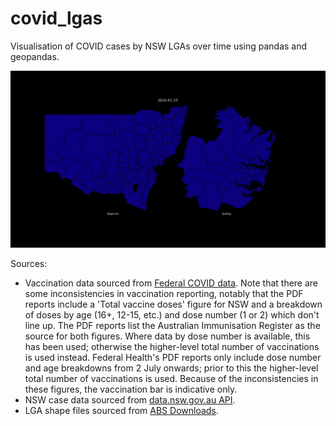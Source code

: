 # covid_lgas
Visualisation of COVID cases by NSW LGAs over time using pandas and geopandas.

![](https://github.com/sklavoug/covid_lgas/blob/main/visualisation.gif)

Sources:
- Vaccination data sourced from [Federal COVID data](https://www.health.gov.au/resources/collections/covid-19-vaccination-daily-rollout-update). Note that there are some inconsistencies in vaccination reporting, notably that the PDF reports include a 'Total vaccine doses' figure for NSW and a breakdown of doses by age (16+, 12-15, etc.) and dose number (1 or 2) which don't line up. The PDF reports list the Australian Immunisation Register as the source for both figures. Where data by dose number is available, this has been used; otherwise the higher-level total number of vaccinations is used instead. Federal Health's PDF reports only include dose number and age breakdowns from 2 July onwards; prior to this the higher-level total number of vaccinations is used. Because of the inconsistencies in these figures, the vaccination bar is indicative only.
- NSW case data sourced from [data.nsw.gov.au API](https://data.nsw.gov.au/nsw-covid-19-data/cases).
- LGA shape files sourced from [ABS Downloads](https://www.abs.gov.au/statistics/standards/australian-statistical-geography-standard-asgs-edition-3/jul2021-jun2026/access-and-downloads/digital-boundary-files).
